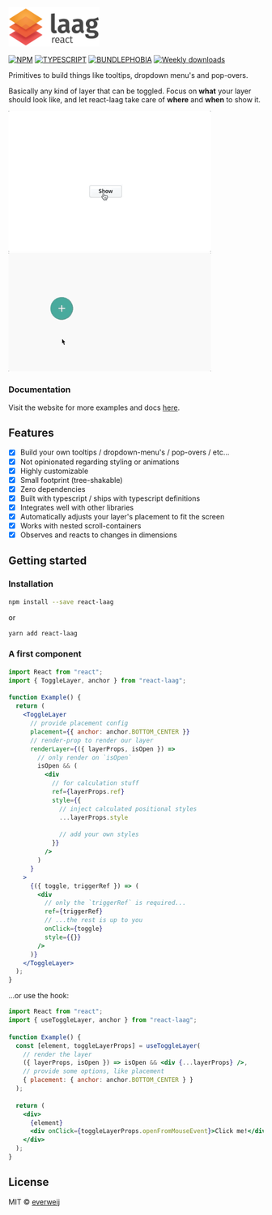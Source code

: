 <img alt="react-laag logo" src="./logo-full.png" width="180px" />

[![NPM](https://img.shields.io/npm/v/react-laag.svg)](https://www.npmjs.com/package/react-laag)
[![TYPESCRIPT](https://img.shields.io/badge/%3C%2F%3E-typescript-blue)](http://www.typescriptlang.org/)
[![BUNDLEPHOBIA](https://badgen.net/bundlephobia/minzip/react-laag)](https://bundlephobia.com/result?p=react-laag)
[![Weekly downloads](https://badgen.net/npm/dw/react-laag)](https://badgen.net/npm/dw/react-laag)

Primitives to build things like tooltips, dropdown menu's and pop-overs.

Basically any kind of layer that can be toggled. Focus on **what** your layer should look like, and let react-laag take care of **where** and **when** to show it.

<img alt="menu demo" src="./menu.gif" width="400px" />
<img alt="circular-menu demo" src="./circular.gif" width="400px" />

### Documentation

Visit the website for more examples and docs
[here](https://www.react-laag.com).

## Features

- [x] Build your own tooltips / dropdown-menu's / pop-overs / etc...
- [x] Not opinionated regarding styling or animations
- [x] Highly customizable
- [x] Small footprint (tree-shakable)
- [x] Zero dependencies
- [x] Built with typescript / ships with typescript definitions
- [x] Integrates well with other libraries
- [x] Automatically adjusts your layer's placement to fit the screen
- [x] Works with nested scroll-containers
- [x] Observes and reacts to changes in dimensions

## Getting started

### Installation

```bash
npm install --save react-laag
```

or

```bash
yarn add react-laag
```

### A first component

```jsx
import React from "react";
import { ToggleLayer, anchor } from "react-laag";

function Example() {
  return (
    <ToggleLayer
      // provide placement config
      placement={{ anchor: anchor.BOTTOM_CENTER }}
      // render-prop to render our layer
      renderLayer={({ layerProps, isOpen }) =>
        // only render on `isOpen`
        isOpen && (
          <div
            // for calculation stuff
            ref={layerProps.ref}
            style={{
              // inject calculated positional styles
              ...layerProps.style

              // add your own styles
            }}
          />
        )
      }
    >
      {({ toggle, triggerRef }) => (
        <div
          // only the `triggerRef` is required...
          ref={triggerRef}
          // ...the rest is up to you
          onClick={toggle}
          style={{}}
        />
      )}
    </ToggleLayer>
  );
}
```

...or use the hook:

```jsx
import React from "react";
import { useToggleLayer, anchor } from "react-laag";

function Example() {
  const [element, toggleLayerProps] = useToggleLayer(
    // render the layer
    ({ layerProps, isOpen }) => isOpen && <div {...layerProps} />,
    // provide some options, like placement
    { placement: { anchor: anchor.BOTTOM_CENTER } }
  );

  return (
    <div>
      {element}
      <div onClick={toggleLayerProps.openFromMouseEvent}>Click me!</div>
    </div>
  );
}
```

## License

MIT © [everweij](https://github.com/everweij)
